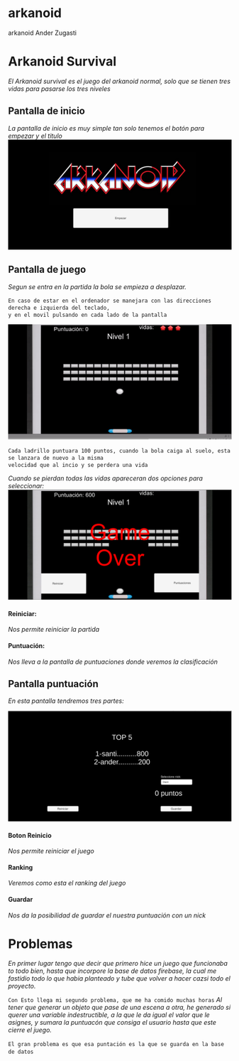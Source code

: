 # arkanoid
arkanoid Ander Zugasti
# Arkanoid Survival

_El Arkanoid survival es el juego del arkanoid normal, solo que se tienen tres vidas para pasarse los tres niveles_

## Pantalla de inicio 

_La pantalla de inicio es muy simple tan solo tenemos el botón para empezar y el titulo_
<img src="imagenes/imagen arkanoid inicio.png" />




## Pantalla de juego 

_Segun se entra en la partida la bola se empieza a desplazar._

```
En caso de estar en el ordenador se manejara con las direcciones derecha e izquierda del teclado,
y en el movil pulsando en cada lado de la pantalla
```
![](imagenes/juego.gif)
```
Cada ladrillo puntuara 100 puntos, cuando la bola caiga al suelo, esta se lanzara de nuevo a la misma 
velocidad que al incio y se perdera una vida
```

_Cuando se pierdan todas las vidas apareceran dos opciones para seleccionar:_
<img src="imagenes/final de partida.png" />
#### Reiniciar:
_Nos permite reiniciar la partida_
#### Puntuación:
_Nos lleva a la pantalla de puntuaciones donde veremos la clasificación_
## Pantalla puntuación

_En esta pantalla tendremos tres partes:_

<img src="imagenes/puntuacion.png"/>

#### Boton Reinicio

_Nos permite reiniciar el juego_

#### Ranking

_Veremos como esta el ranking del juego_

#### Guardar

_Nos da la posibilidad de guardar el nuestra puntuación con un nick_

# Problemas 
_En primer lugar tengo que decir que primero hice un juego que funcionaba to todo bien, hasta que incorpore la base de datos firebase, la cual me fastidio todo lo que habia planteado y tube que volver a hacer cazsi todo el proyecto._

```Con Esto llega mi segundo problema, que me ha comido muchas horas``` 
_Al tener que generar un objeto que pase de una escena a otra, he generado si querer una variable indestructible, a la que le da igual el valor que le asignes, y sumara la puntuacón que consiga el usuario hasta que este cierre el juego._

```El gran problema es que esa puntación es la que se guarda en la base de datos```


